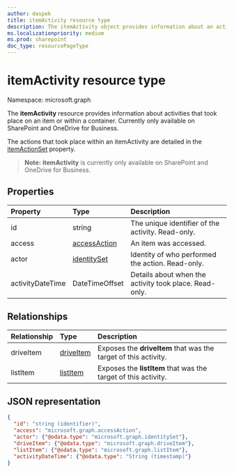 ```yaml
---
author: daspek
title: itemActivity resource type
description: The itemActivity object provides information about an activity that took place on an item.
ms.localizationpriority: medium
ms.prod: sharepoint
doc_type: resourcePageType
---
```


# itemActivity resource type

Namespace: microsoft.graph

The **itemActivity** resource provides information about activities that took place on an item or within a container.
Currently only available on SharePoint and OneDrive for Business.

The actions that took place within an itemActivity are detailed in the [itemActionSet][] property.

>**Note:** **itemActivity** is currently only available on SharePoint and OneDrive for Business.

[itemActionSet]: itemactionset.md#properties

## Properties

| Property         | Type             | Description                                            |
| :--------------- | :--------------- | :----------------------------------------------------- |
| id               | string           | The unique identifier of the activity. Read-only.      |
| access           | [accessAction][] | An item was accessed.                                  |
| actor            | [identitySet][]  | Identity of who performed the action. Read-only.       |
| activityDateTime | DateTimeOffset   | Details about when the activity took place. Read-only. |

[accessAction]: accessaction.md
[identitySet]: identityset.md

## Relationships

| Relationship | Type          | Description                                                     |
| :----------- | :------------ | :-------------------------------------------------------------- |
| driveItem    | [driveItem][] | Exposes the **driveItem** that was the target of this activity. |
| listItem     | [listItem][]  | Exposes the **listItem** that was the target of this activity.  |

[driveItem]: driveitem.md
[listItem]: listitem.md

## JSON representation

<!-- {
  "blockType": "resource",
  "optionalProperties": [ ],
  "keyProperty": "id",
  "@type": "microsoft.graph.itemActivity",
  "@type.aka": "oneDrive.activityEntity"
}-->

```json
{
  "id": "string (identifier)",
  "access": "microsoft.graph.accessAction",
  "actor": {"@odata.type": "microsoft.graph.identitySet"},
  "driveItem": {"@odata.type": "microsoft.graph.driveItem"},
  "listItem": {"@odata.type": "microsoft.graph.listItem"},
  "activityDateTime": {"@odata.type": "String (timestamp)"}
}
```

<!--
{
  "type": "#page.annotation",
  "description": "The itemActivity object provides information about an activity that took place on an item.",
  "keywords": "activities,activity,action",
  "section": "documentation",
  "tocPath": "Resources/itemActivity",
  "suppressions": []
}
-->
